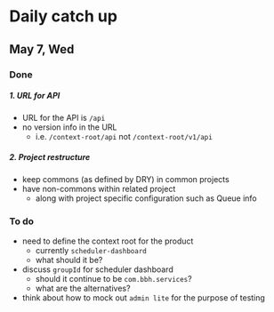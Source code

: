 # Daily catch up

## May 7, Wed

### Done

##### 1. URL for API

- URL for the API is `/api`
- no version info in the URL
	- i.e. `/context-root/api` not `/context-root/v1/api`

##### 2. Project restructure

- keep commons (as defined by DRY) in common projects
- have non-commons within related project
	- along with project specific configuration such as Queue info

### To do

- need to define the context root for the product
	- currently `scheduler-dashboard`
	- what should it be?
- discuss `groupId` for scheduler dashboard
	- should it continue to be `com.bbh.services`?
	- what are the alternatives?
- think about how to mock out `admin lite` for the purpose of testing